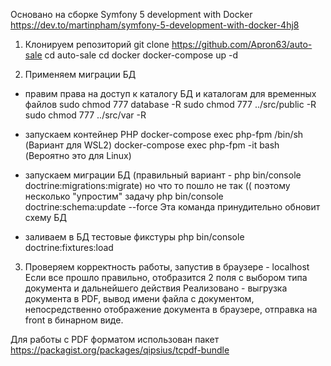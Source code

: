 Основано на сборке Symfony 5 development with Docker
https://dev.to/martinpham/symfony-5-development-with-docker-4hj8

1. Клонируем репозиторий
git clone https://github.com/Apron63/auto-sale
cd auto-sale
cd docker
docker-compose up -d
   
2. Применяем миграции БД
- правим права на доступ к каталогу БД и каталогам для временных файлов
sudo chmod 777 database -R
sudo chmod 777 ../src/public -R
sudo chmod 777 ../src/var -R
  
- запускаем контейнер PHP
docker-compose exec php-fpm /bin/sh (Вариант для WSL2)
docker-compose exec php-fpm -it bash (Вероятно это для Linux)
  
- запускаем миграции БД
  (правильный вариант - php bin/console doctrine:migrations:migrate)
  но что то пошло не так (( поэтому несколько "упростим" задачу
php bin/console doctrine:schema:update --force
  Эта команда принудительно обновит схему БД
  
- заливаем в БД тестовые фикстуры
php bin/console doctrine:fixtures:load

3. Проверяем корректность работы, запустив в браузере - localhost
Если все прошло правильно, отобразится 2 поля с выбором типа документа и дальнейшего действия
Реализовано - выгрузка документа в PDF, вывод имени файла с документом, непосредственно 
 отображение документа в браузере, отправка на front в бинарном виде.
   
Для работы с PDF форматом использован пакет
https://packagist.org/packages/qipsius/tcpdf-bundle
